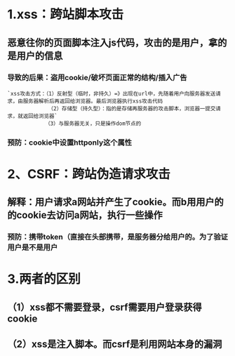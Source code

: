 # 1.xss：跨站脚本攻击 #
## 恶意往你的页面脚本注入js代码，攻击的是用户，拿的是用户的信息 ##

### 导致的后果：盗用cookie/破坏页面正常的结构/插入广告 ###

    `xss攻击方式：（1）反射型（临时，非持久）=》出现在url中，先随着用户向服务器发送请求，由服务器解析后再返回给浏览器。最后浏览器执行xss攻击代码
				 （2）存储型（持久型）：指的是存储再服务器的攻击脚本，浏览器一提交请求，就返回给浏览器`
				（3）与服务器无关，只是操作dom节点的


### 预防：cookie中设置httponly这个属性 ###


# 2、CSRF：跨站伪造请求攻击 #
## 解释：用户请求a网站并产生了cookie。而b用用户的的cookie去访问a网站，执行一些操作 ##

### 预防：携带token（直接在头部携带，是服务器分给用户的。为了验证用户是不是用户 ###


# 3.两者的区别 #
## （1）xss都不需要登录，csrf需要用户登录获得cookie ##
## （2）xss是注入脚本。而csrf是利用网站本身的漏洞 ##